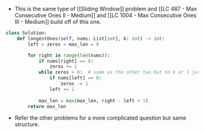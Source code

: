 - This is the same type of [[Sliding Window]] problem and [[LC 487 - Max Consecutive Ones II - Medium]] and [[LC 1004 - Max Consecutive Ones III - Medium]] build off of this one. 

```python
class Solution:
    def longestOnes(self, nums: List[int], k: int) -> int:
        left = zeros = max_len = 0

        for right in range(len(nums)): 
            if nums[right] == 0: 
                zeros += 1
            while zeros > 0:  # same as the other two but no k or 1 just zero
                if nums[left] == 0: 
                    zeros -= 1
                left += 1
            
            max_len = max(max_len, right - left + 1)
        return max_len
```

- Refer the other problems for a more complicated question but same structure. 
